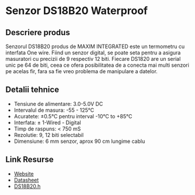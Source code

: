# Senzor DS18B20 Waterproof

## Descriere produs
Senzorul DS18B20 produs de MAXIM INTEGRATED este un termometru cu interfata One wire. Fiind un senzor digital, se poate seta pentru a asigura masuratori cu precizii de 9 respectiv 12 biti. Fiecare DS1820 are un serial unic pe 64 de biti, ceea ce ofera posibilitatea de a conecta mai multi senzori pe acelas fir, fara sa fie vreo problema de manipulare a datelor.

## Detalii tehnice
- Tensiune de alimentare: 3.0-5.0V DC
- Intervalul de masura: -55 - 125°C
- Acuratete: ±0.5°C pentru interval -10°C to +85°C
- Interfata: ± 1-Wired - Digital
- Timp de raspuns: < 750 mS
- Rezolutie: 9, 12 biti selectabil
- Dimensiune: 6 mm senzor, aprox 90 cm lungime cablu  

## Link Resurse
- [Website](https://www.xab3.ro/produse/senzor-ds1820)
- [Datasheet](Datasheet%20DS18B20.pdf)
- [DS18B20.h](https://github.com/matmunk/DS18B20)